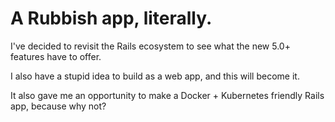 # A Rubbish app, literally.

I've decided to revisit the Rails ecosystem to see what the new 5.0+ features have to offer.

I also have a stupid idea to build as a web app, and this will become it.

It also gave me an opportunity to make a Docker + Kubernetes friendly Rails app, because why not?
